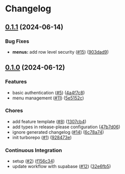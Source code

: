 # Changelog

## [0.1.1](https://github.com/Nouxx/blazing-fire/compare/0.1.0...0.1.1) (2024-06-14)


### Bug Fixes

* **menus:** add row level security ([#15](https://github.com/Nouxx/blazing-fire/issues/15)) ([903dad9](https://github.com/Nouxx/blazing-fire/commit/903dad996723eb73e60bd0ac6d14d9a7de563bb0))

## [0.1.0](https://github.com/Nouxx/blazing-fire/compare/v0.0.1...0.1.0) (2024-06-12)


### Features

* basic authentication ([#5](https://github.com/Nouxx/blazing-fire/issues/5)) ([4a4f7c8](https://github.com/Nouxx/blazing-fire/commit/4a4f7c849a6450f72e37634bc2d54f75af2b8ed7))
* menu management ([#11](https://github.com/Nouxx/blazing-fire/issues/11)) ([5e5152c](https://github.com/Nouxx/blazing-fire/commit/5e5152c5895daa0f3feb564b5bde8e0d95e62215))


### Chores

* add feature template ([#8](https://github.com/Nouxx/blazing-fire/issues/8)) ([1307cb4](https://github.com/Nouxx/blazing-fire/commit/1307cb4f97566cd3857559e3488aeb541f3ca299))
* add types in release-please configuration ([47b7d06](https://github.com/Nouxx/blazing-fire/commit/47b7d06a94070976391cdf95a7a4aaa55b8e65b1))
* ignore generated changelog ([#14](https://github.com/Nouxx/blazing-fire/issues/14)) ([6c78a74](https://github.com/Nouxx/blazing-fire/commit/6c78a74ec21277f7562dd74bd188ede32cb62da7))
* init turborepo ([#1](https://github.com/Nouxx/blazing-fire/issues/1)) ([928473e](https://github.com/Nouxx/blazing-fire/commit/928473ea877c08d799172e09f31778ddb987e085))


### Continuous Integration

* setup ([#2](https://github.com/Nouxx/blazing-fire/issues/2)) ([f156c34](https://github.com/Nouxx/blazing-fire/commit/f156c344e1055f5bebd4bbddd45e6b67691c608d))
* update workflow with supabase ([#12](https://github.com/Nouxx/blazing-fire/issues/12)) ([32e6fb5](https://github.com/Nouxx/blazing-fire/commit/32e6fb5976464010d3e1f846bc8f52a5d6bffa65))
